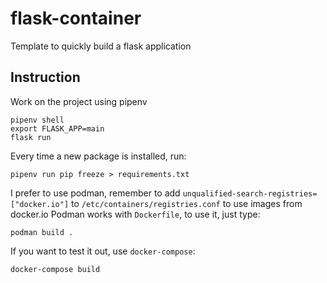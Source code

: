 # flask-container
Template to quickly build a flask application

## Instruction

Work on the project using pipenv

    pipenv shell
    export FLASK_APP=main
    flask run

Every time a new package is installed, run:

    pipenv run pip freeze > requirements.txt

I prefer to use podman, remember to add `unqualified-search-registries=["docker.io"]` to `/etc/containers/registries.conf` to use images from docker.io
Podman works with `Dockerfile`, to use it, just type:

    podman build .

If you want to test it out, use `docker-compose`:

    docker-compose build